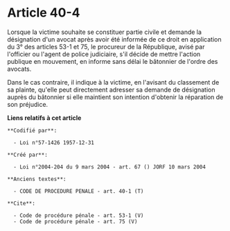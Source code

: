 # Article 40-4

Lorsque la victime souhaite se constituer partie civile et demande la désignation d'un avocat après avoir été informée de ce
droit en application du 3° des articles 53-1 et 75, le procureur de la République, avisé par l'officier ou l'agent de police
judiciaire, s'il décide de mettre l'action publique en mouvement, en informe sans délai le bâtonnier de l'ordre des avocats. 

Dans le cas contraire, il indique à la victime, en l'avisant du classement de sa plainte, qu'elle peut directement adresser
sa demande de désignation auprès du bâtonnier si elle maintient son intention d'obtenir la réparation de son préjudice.

**Liens relatifs à cet article**

	**Codifié par**:

	  - Loi n°57-1426 1957-12-31

	**Créé par**:

	  - Loi n°2004-204 du 9 mars 2004 - art. 67 () JORF 10 mars 2004

	**Anciens textes**:

	  - CODE DE PROCEDURE PENALE - art. 40-1 (T)

	**Cite**:

	  - Code de procédure pénale - art. 53-1 (V)
	  - Code de procédure pénale - art. 75 (V)
